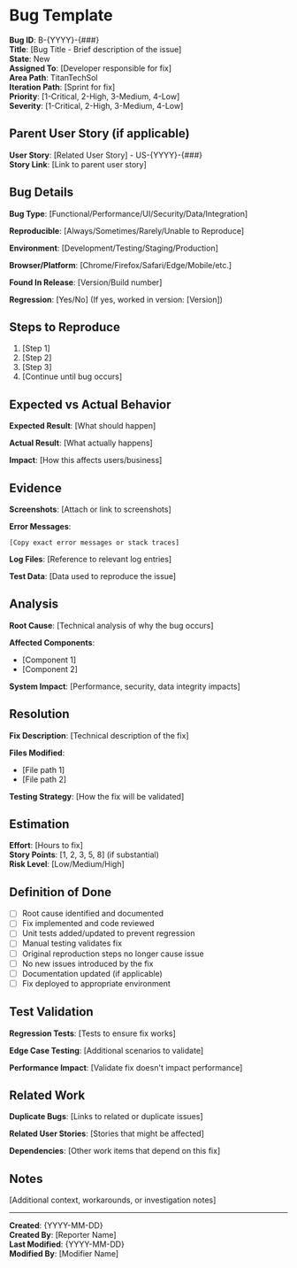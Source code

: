 # Bug Template

**Bug ID**: B-{YYYY}-{###}  
**Title**: [Bug Title - Brief description of the issue]  
**State**: New  
**Assigned To**: [Developer responsible for fix]  
**Area Path**: TitanTechSol  
**Iteration Path**: [Sprint for fix]  
**Priority**: [1-Critical, 2-High, 3-Medium, 4-Low]  
**Severity**: [1-Critical, 2-High, 3-Medium, 4-Low]

## Parent User Story (if applicable)

**User Story**: [Related User Story] - US-{YYYY}-{###}  
**Story Link**: [Link to parent user story]

## Bug Details

**Bug Type**: [Functional/Performance/UI/Security/Data/Integration]

**Reproducible**: [Always/Sometimes/Rarely/Unable to Reproduce]

**Environment**: [Development/Testing/Staging/Production]

**Browser/Platform**: [Chrome/Firefox/Safari/Edge/Mobile/etc.]

**Found In Release**: [Version/Build number]

**Regression**: [Yes/No] (If yes, worked in version: [Version])

## Steps to Reproduce

1. [Step 1]
2. [Step 2]
3. [Step 3]
4. [Continue until bug occurs]

## Expected vs Actual Behavior

**Expected Result**: [What should happen]

**Actual Result**: [What actually happens]

**Impact**: [How this affects users/business]

## Evidence

**Screenshots**: [Attach or link to screenshots]

**Error Messages**: 
```
[Copy exact error messages or stack traces]
```

**Log Files**: [Reference to relevant log entries]

**Test Data**: [Data used to reproduce the issue]

## Analysis

**Root Cause**: [Technical analysis of why the bug occurs]

**Affected Components**:
- [Component 1]
- [Component 2]

**System Impact**: [Performance, security, data integrity impacts]

## Resolution

**Fix Description**: [Technical description of the fix]

**Files Modified**:
- [File path 1]
- [File path 2]

**Testing Strategy**: [How the fix will be validated]

## Estimation

**Effort**: [Hours to fix]  
**Story Points**: [1, 2, 3, 5, 8] (if substantial)  
**Risk Level**: [Low/Medium/High]

## Definition of Done

- [ ] Root cause identified and documented
- [ ] Fix implemented and code reviewed
- [ ] Unit tests added/updated to prevent regression
- [ ] Manual testing validates fix
- [ ] Original reproduction steps no longer cause issue
- [ ] No new issues introduced by the fix
- [ ] Documentation updated (if applicable)
- [ ] Fix deployed to appropriate environment

## Test Validation

**Regression Tests**: [Tests to ensure fix works]

**Edge Case Testing**: [Additional scenarios to validate]

**Performance Impact**: [Validate fix doesn't impact performance]

## Related Work

**Duplicate Bugs**: [Links to related or duplicate issues]

**Related User Stories**: [Stories that might be affected]

**Dependencies**: [Other work items that depend on this fix]

## Notes

[Additional context, workarounds, or investigation notes]

---
**Created**: {YYYY-MM-DD}  
**Created By**: [Reporter Name]  
**Last Modified**: {YYYY-MM-DD}  
**Modified By**: [Modifier Name]
